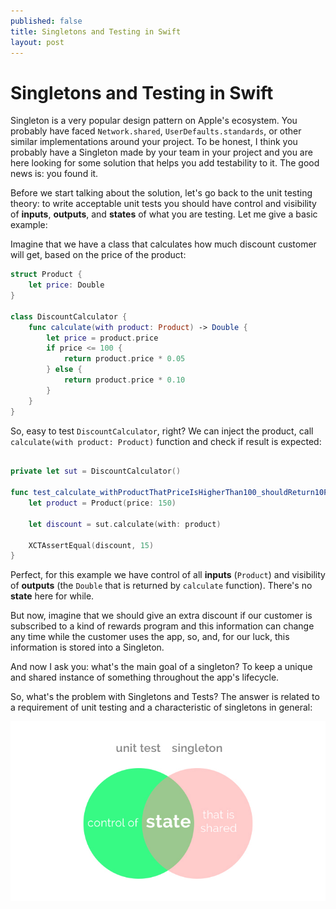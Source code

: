 ```yaml
---
published: false
title: Singletons and Testing in Swift
layout: post
---
```


# Singletons and Testing in Swift

Singleton is a very popular design pattern on Apple's ecosystem. You probably have faced `Network.shared`, `UserDefaults.standards`, or other similar implementations around your project. To be honest, I think you probably have a Singleton made by your team in your project and you are here looking for some solution that helps you add testability to it. The good news is: you found it.

Before we start talking about the solution, let's go back to the unit testing theory: to write acceptable unit tests you should have control and visibility of **inputs**, **outputs**, and **states** of what you are testing. Let me give a basic example:

Imagine that we have a class that calculates how much discount customer will get, based on the price of the product:

```swift
struct Product {
    let price: Double
}

class DiscountCalculator {
    func calculate(with product: Product) -> Double {
        let price = product.price
        if price <= 100 {
            return product.price * 0.05
        } else {
            return product.price * 0.10
        }
    }
}

```

So, easy to test `DiscountCalculator`, right? We can inject the product, call `calculate(with product: Product)` function and check if result is expected:

```swift

private let sut = DiscountCalculator()

func test_calculate_withProductThatPriceIsHigherThan100_shouldReturn10PercentageDiscount() {
    let product = Product(price: 150)
    
    let discount = sut.calculate(with: product)
    
    XCTAssertEqual(discount, 15)
}

```

Perfect, for this example we have control of all **inputs** (`Product`) and visibility of **outputs** (the `Double` that is returned by `calculate` function). There's no **state** here for while. 

But now, imagine that we should give an extra discount if our customer is subscribed to a kind of rewards program and this information can change any time while the customer uses the app, so, and, for our luck, this information is stored into a Singleton.

And now I ask you: what's the main goal of a singleton? To keep a unique and shared instance of something throughout the app's lifecycle.

So, what's the problem with Singletons and Tests? The answer is related to a requirement of unit testing and a characteristic of singletons in general:

<img src="https://raw.githubusercontent.com/serralvo/serralvo.github.io/master/_posts/singletons-and-testing.jpg" />

